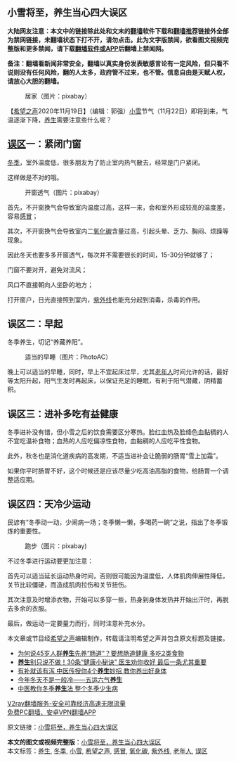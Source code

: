  <h2>小雪将至，养生当心四大误区</h2> <p class="notice"><b>大陆网友注意：本文中的链接除此处和文末的<a href="https://github.com/bannedbook/fanqiang" >翻墙</a>软件下载和<a href="https://github.com/killgcd/justmysocks/blob/master/README.md">翻墙推荐</a>链接外全部为禁网链接，未翻墙状态下打不开，请勿点击。此为文字版禁闻，欲看图文视频完整版和更多禁闻，请下载<a href="https://github.com/bannedbook/fanqiang">翻墙软件或APP</a>后翻墙上禁闻网。</p><p>备注：翻墙看新闻非常安全，翻墙以真实身份发表敏感言论有一定风险，但只看不说则没有任何风险，翻的人太多，政府管不过来，也不管。信息自由是天赋人权，请放心大胆的翻墙。</b></p>  <div class="entry"> <figure><figcaption>居家（图片：pixabay）</figcaption></figure> <p>【<span class='wp_keywordlink_affiliate'><a href="https://www.soundofhope.org" title="希望之声" target="_blank">希望之声</a></span>2020年11月19日】（编辑：郭强）<a href="https://www.bannedbook.org/bnews/tag/%E5%B0%8F%E9%9B%AA/" class="st_tag internal_tag" rel="tag" title="标签 小雪 下的日志">小雪</a>节气（11月22日）即将到来，气温逐渐下降，<a href="https://www.bannedbook.org/bnews/tag/%e5%85%bb%e7%94%9f/" class="st_tag internal_tag" rel="tag" title="标签 养生 下的日志">养生</a>需要注意些什么呢？</p> <h2><a href="https://www.bannedbook.org/bnews/tag/%e8%af%af%e5%8c%ba/" class="st_tag internal_tag" rel="tag" title="标签 误区 下的日志">误区</a>一：紧闭门窗</h2> <p><a href="https://www.bannedbook.org/bnews/tag/%e5%86%ac%e5%ad%a3/" class="st_tag internal_tag" rel="tag" title="标签 冬季 下的日志">冬季</a>，室外温度低，很多朋友为了防止室内热气散去，经常是门户紧闭。</p> <p>这样做是不对的哦。</p> <figure><figcaption>开窗透气（图片：pixabay）</figcaption></figure> <p>首先，不开窗换气会导致室内温度过高，这样一来，会和室外形成较高的温度差，容易<a href="https://www.bannedbook.org/bnews/tag/%E6%84%9F%E5%86%92/" class="st_tag internal_tag" rel="tag" title="标签 感冒 下的日志">感冒</a>；</p> <p>其次，不开窗换气会导致室内二<a href="https://www.bannedbook.org/bnews/tag/%E6%B0%A7%E5%8C%96%E7%A2%B3/" class="st_tag internal_tag" rel="tag" title="标签 氧化碳 下的日志">氧化碳</a>含量过高，引起头晕、乏力、胸闷、烦躁等现象。</p> <p>因此冬天也要多多开窗透气，每次并不需要很长的时间，15-30分钟就够了；</p> <p>门窗不要对开，避免对流风；</p>  <p>风口不直接朝向人坐卧的地方；</p> <p>打开窗户，日光直接照到室内，<a href="https://www.bannedbook.org/bnews/tag/%E7%B4%AB%E5%A4%96%E7%BA%BF/" class="st_tag internal_tag" rel="tag" title="标签 紫外线 下的日志">紫外线</a>也能充分起到消毒，杀毒的作用。</p> <h2>误区二：早起</h2> <p>冬季养生，切记“养藏养阳”。</p> <figure><figcaption>适当的早睡（图片：PhotoAC）</figcaption></figure> <p>晚上可以适当的早睡，同时，早上不宜起床过早，尤其<a href="https://www.bannedbook.org/bnews/tag/%E8%80%81%E5%B9%B4%E4%BA%BA/" class="st_tag internal_tag" rel="tag" title="标签 老年人 下的日志">老年人</a>时间允许的话，最好等太阳升起，阳气生发时再起床，以保证充足的睡眠，有利于阳气潜藏，阴精蓄积。</p> <h2>误区三：进补多吃有益健康</h2> <p>冬季进补没有错，但小雪之后的饮食需要区分寒热。脸红血热及脸绛色血黏稠的人不宜吃温补食物；血热的人应吃偏凉性食物，血黏稠的人应吃平性食物。</p> <p>此外，秋冬也是消化道疾病的高发期，不适当进补会让脆弱的肠胃“雪上加霜”。</p> <p>如果你平时肠胃不好，这个时候还是应该尽量少吃高油高脂的食物，给肠胃一个调整适应期。</p>  <h2>误区四：天冷少运动</h2> <p>民谚有“冬季动一动，少闹病一场；冬季懒一懒，多喝药一碗”之说，指出了冬季锻炼的重要性。</p> <figure><figcaption>跑步（图片：pixabay)</figcaption></figure> <p>不过冬季进行运动要更加注意：</p> <p>首先可以适当延长运动热身时间，否则很可能因为温度低，人体肌肉伸展性降低，关节比较僵硬，而造成肌肉拉伤和关节扭伤。</p> <p>其次注意及时增添衣物，开始可以多穿一些，热身到身体发热并开始出汗时，再脱去多余的衣服。</p> <p>最后，做运动一定要量力而行，同时注意补充水分。</p> <p>本文章或节目经<a href="https://www.bannedbook.org/bnews/tag/%e5%b8%8c%e6%9c%9b%e4%b9%8b%e5%a3%b0/" class="st_tag internal_tag" rel="tag" title="标签 希望之声 下的日志">希望之声</a>编辑制作，转载请注明希望之声并包含原文标题及链接。</p> <ul class='op-related-articles' title='相关阅读'> <li><a href='https://www.bannedbook.org/bnews/health/20201119/1433331.html' target='_blank'>为何说45岁人群<b>养生</b>先养“肠道”？要想肠道健康 多吃2类食物</a></li> <li><a href='https://www.bannedbook.org/bnews/health/20201118/1432931.html' target='_blank'><b>养生</b>别只说不做！30条“健康小秘诀” 医生劝你收好 最后一条尤其重要</a></li> <li><a href='https://www.bannedbook.org/bnews/health/20201117/1432191.html' target='_blank'>有补就该有泻 中医传授你4个<b>养生</b>妙招 教你养出好身体</a></li> <li><a href='https://www.bannedbook.org/bnews/comments/20201115/1431440.html' target='_blank'>今年冬天不是一般冷——五运六气<b>养生</b></a></li> <li><a href='https://www.bannedbook.org/bnews/lifebaike/20201115/1431316.html' target='_blank'>中医教你冬季<b>养生</b>法 整个冬季少生病</a></li> </ul> <p class="texttj"> <a href="https://www.bannedbook.org/forum23/topic22702.html" target="_blank">V2ray翻墙服务-安全可靠经济高速无限流量</a><br/> <a href="https://github.com/bannedbook/fanqiang/wiki/%E7%A6%81%E9%97%BB%E7%BD%91%E5%AE%89%E5%8D%93%E7%BF%BB%E5%A2%99%E6%96%B0%E9%97%BBAPP" target="_blank">免费PC翻墙、安卓VPN翻墙APP</a></p><p>原文链接：<a class="src_link"  href="https://www.soundofhope.org/post/444607" target="_blank">小雪将至，养生当心四大误区</a></p> <a name='sharetosocial'></a>       <div><b>本文的图文或视频完整版</b>：<a href='https://www.bannedbook.org/bnews/comments/20201120/1434143.html'>小雪将至，养生当心四大误区</a></div>  </div><!--END ENTRY--> <div class="postfooter"> <div>本文标签：<a href="https://www.bannedbook.org/bnews/tag/%e5%85%bb%e7%94%9f/" rel="tag">养生</a>, <a href="https://www.bannedbook.org/bnews/tag/%e5%86%ac%e5%ad%a3/" rel="tag">冬季</a>, <a href="https://www.bannedbook.org/bnews/tag/%E5%B0%8F%E9%9B%AA/" rel="tag">小雪</a>, <a href="https://www.bannedbook.org/bnews/tag/%e5%b8%8c%e6%9c%9b%e4%b9%8b%e5%a3%b0/" rel="tag">希望之声</a>, <a href="https://www.bannedbook.org/bnews/tag/%E6%84%9F%E5%86%92/" rel="tag">感冒</a>, <a href="https://www.bannedbook.org/bnews/tag/%E6%B0%A7%E5%8C%96%E7%A2%B3/" rel="tag">氧化碳</a>, <a href="https://www.bannedbook.org/bnews/tag/%E7%B4%AB%E5%A4%96%E7%BA%BF/" rel="tag">紫外线</a>, <a href="https://www.bannedbook.org/bnews/tag/%E8%80%81%E5%B9%B4%E4%BA%BA/" rel="tag">老年人</a>, <a href="https://www.bannedbook.org/bnews/tag/%e8%af%af%e5%8c%ba/" rel="tag">误区</a></div>  </div><!--END POSTFOOTER--> 